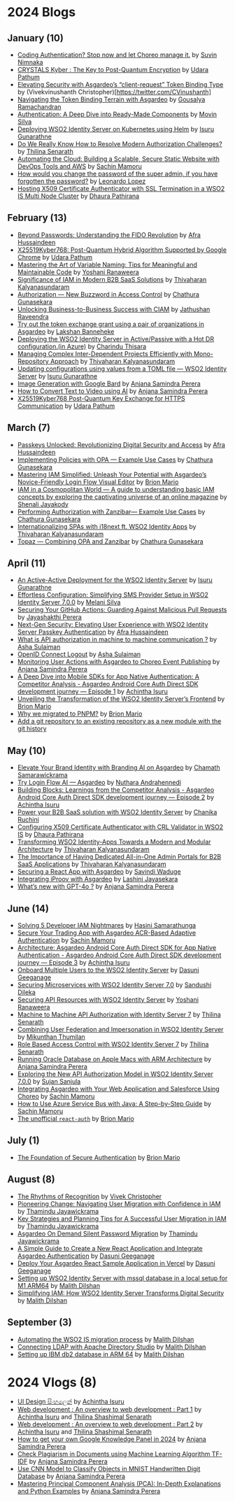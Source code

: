 # 2024 Blogs

## January (10)
* [Coding Authentication? Stop now and let Choreo manage it.](https://dev.to/suvink/coding-authentication-stop-now-and-let-choreo-manage-it-4ofa) by [Suvin Nimnaka](https://dev.to/suvink)
* [CRYSTALS Kyber : The Key to Post-Quantum Encryption](https://medium.com/@hwupathum/crystals-kyber-the-key-to-post-quantum-encryption-3154b305e7bd) by [Udara Pathum](https://medium.com/@hwupathum)
* [Elevating Security with Asgardeo’s “client-request” Token Binding Type](https://vivekvinushanth.medium.com/elevating-security-with-asgardeos-client-request-token-binding-type-ca649fe27890) by (Vivekvinushanth Christopher)[https://twitter.com/CVinushanth]
* [Navigating the Token Binding Terrain with Asgardeo](https://medium.com/@goushiram/navigating-the-token-binding-terrain-with-asgardeo-ba305ce5125e) by [Gousalya Ramachandran](https://medium.com/@goushiram)
* [Authentication: A Deep Dive into Ready-Made Components](https://medium.com/@movin_silva/authentication-a-deep-dive-into-ready-made-components-a135715aff75) by [Movin Silva](https://medium.com/@movin_silva)
* [Deploying WSO2 Identity Server on Kubernetes using Helm](https://medium.com/@isuru623/deploying-wso2-identity-server-on-kubernetes-using-helm-3f3387085174) by [Isuru Gunarathne](https://medium.com/@isuru623)
* [Do We Really Know How to Resolve Modern Authorization Challenges?](https://medium.com/@shashimalsenarath.17/do-we-really-know-how-to-resolve-modern-authorization-challenges-0b94f40be282) by [Thilina Senarath](https://medium.com/@shashimalsenarath.17)
* [Automating the Cloud: Building a Scalable, Secure Static Website with DevOps Tools and AWS](https://sachinmamoru.medium.com/automating-the-cloud-building-a-scalable-secure-static-website-with-devops-tools-and-aws-d978a26f33b0) by [Sachin Mamoru](https://sachinmamoru.medium.com/)
* [How would you change the password of the super admin, if you have forgotten the password?](https://medium.com/@leonardor_2734/how-would-you-change-the-password-of-the-super-admin-if-you-have-forgotten-the-password-42139eb124a8) by [Leonardo Lopez](https://medium.com/@leonardor_2734)
* [Hosting X509 Certificate Authenticator with SSL Termination in a WSO2 IS Multi Node Cluster](https://dhaurapathirana.medium.com/hosting-x509-certificate-authenticator-with-ssl-termination-in-a-wso2-is-multi-node-cluster-f4337971f6db) by [Dhaura Pathirana](https://dhaurapathirana.medium.com)

## February (13)
* [Beyond Passwords: Understanding the FIDO Revolution](https://medium.com/@mhfafra/beyond-passwords-understanding-the-fido-revolution-0bfaf6485855) by [Afra Hussaindeen](https://medium.com/@mhfafra)
* [X25519Kyber768: Post-Quantum Hybrid Algorithm Supported by Google Chrome](https://medium.com/@hwupathum/x25519kyber768-post-quantum-hybrid-algorithm-supported-by-google-chrome-1f8150aac059) by [Udara Pathum](https://medium.com/@hwupathum)
* [Mastering the Art of Variable Naming: Tips for Meaningful and Maintainable Code](https://medium.com/@yoshani-malinka/mastering-the-art-of-variable-naming-tips-for-meaningful-and-maintainable-code-7d9f0df5351d) by [Yoshani Ranaweera](https://yoshani-malinka.medium.com)
* [Significance of IAM in Modern B2B SaaS Solutions](https://medium.com/@kalyanasundaramthivaharan/significance-of-iam-in-modern-b2b-saas-solutions-4a55f0de232b) by [Thivaharan Kalyanasundaram](https://medium.com/@kalyanasundaramthivaharan)
* [Authorization — New Buzzword in Access Control](https://medium.com/@chathuragunasekera/authorization-new-buzzword-in-access-control-72294a27d1f5) by [Chathura Gunasekara](https://medium.com/@chathuragunasekera)
* [Unlocking Business-to-Business Success with CIAM](https://medium.com/@jathu292/unlocking-business-to-business-success-with-ciam-0fd2e34055c1) by [Jathushan Raveendra](https://medium.com/@jathu292)
* [Try out the token exchange grant using a pair of organizations in Asgardeo](https://lakshan-banneheke.medium.com/try-out-the-oauth2-token-exchange-grant-using-two-organizations-in-asgardeo-fab80e47fa05) by [Lakshan Banneheke](https://lakshan-banneheke.medium.com/)
* [Deploying the WSO2 Identity Server in Active/Passive with a Hot DR configuration.(in Azure)](https://medium.com/@imcthisara/how-to-deploy-the-wso2-identity-server-in-active-passive-with-a-hot-dr-configuration-in-azure-e3916c0cf331) by [Charindu Thisara](https://medium.com/@imcthisara)
* [Managing Complex Inter-Dependent Projects Efficiently with Mono-Repository Approach](https://medium.com/@kalyanasundaramthivaharan/managing-complex-inter-dependent-projects-efficiently-with-mono-repository-approach-1fe475a0640f) by [Thivaharan Kalyanasundaram](https://medium.com/@kalyanasundaramthivaharan)
* [Updating configurations using values from a TOML file — WSO2 Identity Server](https://medium.com/@isuru623/updating-configurations-using-values-from-a-toml-file-wso2-identity-server-06b5a734b93b) by [Isuru Gunarathne](https://medium.com/@isuru623)
* [Image Generation with Google Bard](https://levelup.gitconnected.com/image-generation-with-google-bard-66e7e779ae2b?source=friends_link&sk=b91db4690b16bb9fcd28e36ea9514e2d) by [Anjana Samindra Perera](https://anjanasamindraperera.medium.com/)
* [How to Convert Text to Video using AI](https://medium.com/age-of-awareness/how-to-create-text-to-video-using-ai-a85f84d21252?source=friends_link&sk=9bdc9b4097700a1cee20ad77ac2a7dd9) by [Anjana Samindra Perera](https://anjanasamindraperera.medium.com/)
* [X25519Kyber768 Post-Quantum Key Exchange for HTTPS Communication](https://medium.com/@hwupathum/x25519kyber768-post-quantum-key-exchange-for-https-communication-70eba681931d) by [Udara Pathum](https://medium.com/@hwupathum)
  
## March (7)
* [Passkeys Unlocked: Revolutionizing Digital Security and Access](https://medium.com/@mhfafra/passkeys-unlocked-revolutionizing-digital-security-and-access-e6b7605b2f40) by [Afra Hussaindeen](https://medium.com/@mhfafra)
* [Implementing Policies with OPA — Example Use Cases](https://medium.com/@chathuragunasekera/implementing-policies-with-opa-example-use-cases-6f8f850cdec4) by [Chathura Gunasekara](https://medium.com/@chathuragunasekera)
* [Mastering IAM Simplified: Unleash Your Potential with Asgardeo’s Novice-Friendly Login Flow Visual Editor](https://brionmario.medium.com/mastering-iam-simplified-unleash-your-potential-with-asgardeos-novice-friendly-login-flow-visual-69c8c74c726e) by [Brion Mario](https://medium.com/@brionmario)
* [IAM in a Cosmopolitan World — A guide to understanding basic IAM concepts by exploring the captivating universe of an online magazine](https://shenalijayakody.medium.com/iam-in-a-cosmopolitan-world-d079946c5aa5) by [Shenali Jayakody](https://shenalijayakody.medium.com/)
* [Performing Authorization with Zanzibar— Example Use Cases](https://medium.com/@chathuragunasekera/performing-authorization-with-zanzibar-example-use-cases-c86fc6815683) by [Chathura Gunasekara](https://medium.com/@chathuragunasekera)
* [Internationalizing SPAs with i18next ft. WSO2 Identity Apps](https://medium.com/@kalyanasundaramthivaharan/internationalizing-spas-with-i18next-ft-wso2-identity-apps-fa264415826d) by [Thivaharan Kalyanasundaram](https://medium.com/@kalyanasundaramthivaharan)
* [Topaz — Combining OPA and Zanzibar](https://medium.com/@chathuragunasekera/topaz-combining-opa-and-zanzibar-7c39e61c067f) by [Chathura Gunasekara](https://medium.com/@chathuragunasekera)

## April (11)
* [An Active-Active Deployment for the WSO2 Identity Server](https://medium.com/@isuru623/an-active-active-deployment-for-the-wso2-identity-server-0763ff2606c3) by [Isuru Gunarathne](https://medium.com/@isuru623)
* [Effortless Configuration: Simplifying SMS Provider Setup in WSO2 Identity Server 7.0.0](https://medium.com/@melanisilva/effortless-setup-simplifying-sms-provider-setup-in-wso2-identity-server-7-0-0-9cd0018911e3) by [Melani Silva](https://medium.com/@melanisilva)
* [Securing Your GitHub Actions: Guarding Against Malicious Pull Requests](https://medium.com/@jayashakthiperera/securing-your-github-actions-guarding-against-malicious-pull-requests-833f27cee228) by [Jayashakthi Perera](https://medium.com/@jayashakthiperera)
* [Next-Gen Security: Elevating User Experience with WSO2 Identity Server Passkey Authentication](https://medium.com/@mhfafra/next-gen-security-elevating-user-experience-with-wso2-identity-server-passkey-authentication-efd7e1b27711) by [Afra Hussaindeen](https://medium.com/@mhfafra)
* [What is API authorization in machine to machine communication ?](https://medium.com/@ash15.sulaiman/what-is-api-authorization-in-machine-to-machine-communication-438dad4c8b36) by [Asha Sulaiman](https://medium.com/@ash15.sulaiman)
* [OpenID Connect Logout](https://medium.com/@ash15.sulaiman/openid-connect-logout-b005b39cada7) by [Asha Sulaiman](https://medium.com/@ash15.sulaiman)
* [Monitoring User Actions with Asgardeo to Choreo Event Publishing](https://anjanasamindraperera.medium.com/monitoring-user-actions-with-asgardeo-to-choreo-event-publishing-d61469968540?source=friends_link&sk=5773fa84407f51a838f0efd04e0c765c) by [Anjana Samindra Perera](https://anjanasamindraperera.medium.com/)
* [A Deep Dive into Mobile SDKs for App Native Authentication: A Competitor Analysis - Asgardeo Android Core Auth Direct SDK development journey — Episode 1](https://achinthaisuru444.medium.com/a-deep-dive-into-mobile-sdks-for-app-native-authentication-a-competitor-analysis-d315f0ba89b9) by [Achintha Isuru](https://achinthaisuru444.medium.com/)
* [Unveiling the Transformation of the WSO2 Identity Server’s Frontend](https://brionmario.medium.com/the-facelift-begins-unveiling-the-transformation-of-the-wso2-identity-servers-frontend-76cdfbbe8bca) by [Brion Mario](https://medium.com/@brionmario)
* [Why we migrated to PNPM?](https://brionmario.medium.com/why-we-migrated-to-pnpm-2d9d00a69ca9) by [Brion Mario](https://medium.com/@brionmario)
* [Add a git repository to an existing repository as a new module with the git history](https://medium.com/@mpmadhavigayathri/add-a-git-repository-to-an-existing-repository-as-a-new-module-with-the-git-history-12be3223d68f)

## May (10)
* [Elevate Your Brand Identity with Branding AI on Asgardeo](https://htamahc.medium.com/elevate-your-brand-identity-with-branding-ai-on-asgardeo-ee55fbb36201) by [Chamath Samarawickrama](https://htamahc.medium.com/)
* [Try Login Flow AI — Asgardeo](https://medium.com/identity-beyond-borders/try-login-flow-ai-asgardeo-8397440c24dd) by [Nuthara Andrahennedi](https://medium.com/@nnrandrahennedi)
* [Building Blocks: Learnings from the Competitor Analysis - Asgardeo Android Core Auth Direct SDK development journey — Episode 2](https://achinthaisuru444.medium.com/building-blocks-learnings-from-the-competitor-analysis-23309770a093) by [Achintha Isuru](https://achinthaisuru444.medium.com/)
* [Power your B2B SaaS solution with WSO2 Identity Server](https://chanikaruchini-16.medium.com/power-your-b2b-saas-solution-with-wso2-identity-server-dc97efc698cb) by [Chanika Ruchini](https://chanikaruchini-16.medium.com/)
* [Configuring X509 Certificate Authenticator with CRL Validator in WSO2 IS](https://medium.com/@dhaurapathirana/configuring-x509-certificate-authenticator-with-crl-validator-in-wso2-is-6392efabe16d) by [Dhaura Pathirana](https://dhaurapathirana.medium.com)
* [Transforming WSO2 Identity-Apps Towards a Modern and Modular Architecture](https://medium.com/@kalyanasundaramthivaharan/transforming-wso2-identity-apps-towards-a-modern-and-modular-architecture-490220d16f61) by [Thivaharan Kalyanasundaram](https://medium.com/@kalyanasundaramthivaharan)
* [The Importance of Having Dedicated All-in-One Admin Portals for B2B SaaS Applications](https://medium.com/@kalyanasundaramthivaharan/the-importance-of-having-dedicated-all-in-one-admin-portals-for-b2b-saas-applications-7636ac64c03f) by [Thivaharan Kalyanasundaram](https://medium.com/@kalyanasundaramthivaharan) 
* [Securing a React App with Asgardeo](https://medium.com/@savindiwaduge7/securing-a-react-app-with-asgardeo-cac462fc95ba) by [Savindi Waduge](https://medium.com/@savindiwaduge7) 
* [Integrating iProov with Asgardeo](https://medium.com/@lashinisharikaj/integrating-iproov-with-asgardeo-4f10d31f0067) by [Lashini Jayasekara](https://medium.com/@lashinisharikaj)
* [What’s new with GPT-4o ?](https://anjanasamindraperera.medium.com/whats-new-with-gpt-4o-adbb4ba23bfe?source=friends_link&sk=b01f3ab7c79ad9d28e707dba1c7433e9) by [Anjana Samindra Perera](https://anjanasamindraperera.medium.com/)

## June (14)
* [Solving 5 Developer IAM Nightmares](https://medium.com/identity-beyond-borders/solving-5-developer-iam-nightmares-9d88f9804176) by [Hasini Samarathunga](https://medium.com/@hasinisama)
* [Secure Your Trading App with Asgardeo ACR-Based Adaptive Authentication](https://levelup.gitconnected.com/secure-your-trading-app-with-asgardeo-acr-based-adaptive-authentication-b9a356e7206d) by [Sachin Mamoru](https://sachinmamoru.medium.com/)
* [Architecture: Asgardeo Android Core Auth Direct SDK for App Native Authentication - Asgardeo Android Core Auth Direct SDK development journey — Episode 3](https://achinthaisuru444.medium.com/architecture-asgardeo-android-core-auth-direct-sdk-for-app-native-authentication-5b5674a3a482) by [Achintha Isuru](https://achinthaisuru444.medium.com/)
* [Onboard Multiple Users to the WSO2 Identity Server](https://medium.com/@dasunin30/onboard-multiple-users-to-the-wso2-identity-server-27975707ca3c) by [Dasuni Geeganage](https://medium.com/@dasunin30/)
* [Securing Microservices with WSO2 Identity Server 7.0](https://medium.com/@sandushidileka2/securing-microservices-with-wso2-identity-server-7-0-315d29c20a6a) by [Sandushi Dileka](https://medium.com/@sandushidileka2)
* [Securing API Resources with WSO2 Identity Server](https://yoshani-malinka.medium.com/securing-api-resources-with-wso2-identity-server-013bfaae26c9) by [Yoshani Ranaweera](https://yoshani-malinka.medium.com)
* [Machine to Machine API Authorization with Identity Server 7](https://medium.com/@shashimalsenarath.17/machine-to-machine-api-authorization-with-identity-server-7-dc277764c729) by [Thilina Senarath](https://medium.com/@shashimalsenarath.17)
* [Combining User Federation and Impersonation in WSO2 Identity Server](https://medium.com/@thumilan/combining-user-federation-and-impersonation-in-wso2-identity-server-c20c12654377) by [Mikunthan Thumilan](https://medium.com/@thumilan)
* [Role Based Access Control with WSO2 Identity Server 7](https://medium.com/@shashimalsenarath.17/role-based-access-control-with-wso2-identity-server-7-df1d83e231eb) by [Thilina Senarath](https://medium.com/@shashimalsenarath.17)
* [Running Oracle Database on Apple Macs with ARM Architecture](https://levelup.gitconnected.com/running-oracle-database-on-apple-macs-with-arm-architecture-2652575e732c?source=friends_link&sk=f4b8716fac8b33012155e7a5f5d6cbaa) by [Anjana Samindra Perera](https://anjanasamindraperera.medium.com/)
* [Exploring the New API Authorization Model in WSO2 Identity Server 7.0.0](https://medium.com/@sujan-sanjula/exploring-the-new-api-authorization-model-in-wso2-identity-server-7-0-0-10dd5b4d9ddc) by [Sujan Sanjula](https://medium.com/@sujan-sanjula)
* [Integrating Asgardeo with Your Web Application and Salesforce Using Choreo](https://medium.com/identity-beyond-borders/integrating-asgardeo-with-your-web-application-and-salesforce-using-choreo-5a28229acb3f) by [Sachin Mamoru](https://sachinmamoru.medium.com/)
* [How to Use Azure Service Bus with Java: A Step-by-Step Guide](https://levelup.gitconnected.com/how-to-use-azure-service-bus-with-java-a-step-by-step-guide-651163cba521) by [Sachin Mamoru](https://sachinmamoru.medium.com/)
* [The unofficial `react-auth`](https://levelup.gitconnected.com/the-unofficial-react-auth-707703f821d0) by [Brion Mario](https://medium.com/@brionmario)

## July (1)
* [The Foundation of Secure Authentication](https://brionmario.medium.com/the-foundation-of-secure-authentication-1885c4571f72) by [Brion Mario](https://medium.com/@brionmario)

## August (8)
* [The Rhythms of Recognition](https://medium.com/authenticate/the-rhythms-of-recognition-cda8104eea1d) by [Vivek Christopher](https://medium.com/@vivekvinushanth)
* [Pioneering Change: Navigating User Migration with Confidence in IAM](https://thamindudilshan.medium.com/pioneering-change-navigating-user-migration-with-confidence-in-iam-7839cd7879e5) by [Thamindu Jayawickrama](https://medium.com/@thamindudilshan)
* [Key Strategies and Planning Tips for A Successful User Migration in IAM](https://thamindudilshan.medium.com/key-strategies-and-planning-tips-for-a-successful-user-migration-in-iam-0e4aeaa2ac00) by [Thamindu Jayawickrama](https://medium.com/@thamindudilshan)
* [Asgardeo On Demand Silent Password Migration](https://thamindudilshan.medium.com/asgardeo-on-demand-silent-password-migration-993feba46cd8) by [Thamindu Jayawickrama](https://medium.com/@thamindudilshan)
* [A Simple Guide to Create a New React Application and Integrate Asgardeo Authentication](https://medium.com/@dasunin30/a-simple-guide-to-create-a-new-react-application-and-integrate-asgardeo-authentication-bc1c52be7dba) by [Dasuni Geeganage](https://medium.com/@dasunin30/)
* [Deploy Your Asgardeo React Sample Application in Vercel](https://medium.com/@dasunin30/deploy-your-asgardeo-react-sample-application-in-vercel-c75b2abe8bd5) by [Dasuni Geeganage](https://medium.com/@dasunin30/)
* [Setting up WSO2 Identity Server with mssql database in a local setup for M1 ARM64](https://medium.com/@malith_dilshan/setting-up-wso2-identity-server-with-mssql-database-in-a-local-setup-for-m1-arm64-3199bdf8c55d) by [Malith Dilshan](https://medium.com/@malith_dilshan)
* [Simplifying IAM: How WSO2 Identity Server Transforms Digital Security](https://medium.com/@malith_dilshan/simplifying-iam-how-wso2-identity-server-transforms-digital-security-62c1c843887c) by [Malith Dilshan](https://medium.com/@malith_dilshan)

## September (3)
* [Automating the WSO2 IS migration process](https://medium.com/@malith_dilshan/automating-the-wso2-is-migration-process-94cce2bb80bb) by [Malith Dilshan](https://medium.com/@malith_dilshan)
* [Connecting LDAP with Apache Directory Studio](https://medium.com/@malith_dilshan/connecting-ldap-with-apache-directory-studio-6ae99859f332) by [Malith Dilshan](https://medium.com/@malith_dilshan)
* [Setting up IBM db2 database in ARM 64](https://medium.com/gitconnected/setting-up-ibm-db2-database-in-arm-64-a015105963c7) by [Malith Dilshan](https://medium.com/@malith_dilshan)

# 2024 Vlogs (8)

* [UI Design සිංහලෙන්](https://www.youtube.com/watch?v=AryYVv2tmVw&t=181s) by [Achintha Isuru](https://www.youtube.com/@achinthaisuru8047)
* [Web development : An overview to web development : Part 1](https://www.youtube.com/watch?v=XjesOQhtW8w&t=8s) by [Achintha Isuru](https://www.youtube.com/@achinthaisuru8047) and [Thilina Shashimal Senarath](https://www.youtube.com/@shashimalsenarath4146)
* [Web development : An overview to web development : Part 2](https://www.youtube.com/watch?v=cv4XUpWp3Z8&t=473s) by [Achintha Isuru](https://www.youtube.com/@achinthaisuru8047) and [Thilina Shashimal Senarath](https://www.youtube.com/@shashimalsenarath4146)
* [How to get your own Google Knowledge Panel in 2024](https://www.youtube.com/watch?v=6LmxP4EnUxo) by [Anjana Samindra Perera](https://www.youtube.com/@AnjanaSamindraPerera)
* [Check Plagiarism in Documents using Machine Learning Algorithm TF-IDF](https://www.youtube.com/watch?v=lHynFjZx6FA) by [Anjana Samindra Perera](https://www.youtube.com/@AnjanaSamindraPerera)
* [Use CNN Model to Classify Objects in MNIST Handwritten Digit Database](https://youtube.com/watch?v=kQ6Eq5VLmeY) by [Anjana Samindra Perera](https://www.youtube.com/@AnjanaSamindraPerera)
* [Mastering Principal Component Analysis (PCA): In-Depth Explanations and Python Examples](https://www.youtube.com/watch?v=COVRO8tszaY) by [Anjana Samindra Perera](https://www.youtube.com/@AnjanaSamindraPerera)
